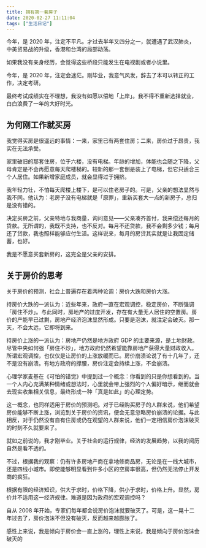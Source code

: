 ```yaml
---
title: 拥有第一套房子
date: 2020-02-27 11:11:04
tags: ["生活日记"]
---
```


今年，是 2020 年，注定不平凡。才过去半年又四分之一，就遭遇了武汉肺炎，中美贸易战的升级，香港和台湾的局部动荡。

如果我没有亲身经历，会觉得这些桥段只能发生在电视剧或者小说里。

今年，是 2020 年，注定会迷茫。刚毕业，我意气风发，辞去了本可以转正的工作，决定考研。

最终考试成绩实在不理想，我没有如愿以偿地「上岸」。我不得不重新选择就业，白白浪费了一年的大好时光。

## 为何刚工作就买房

我觉得买房是很遥远的事情：一来，家里已有两套住房；二来，房价过于昂贵，我实在无法承受。

家里破旧的那套住房，位于六楼，没有电梯。年龄的增加，体能也会随之下降，父母肯定是不会再愿意每天爬楼梯的。较新的那一套倒是装上了电梯，但它只适合三个人居住。如果新增家庭成员，就会显得过于拥挤。

我年轻力壮，不怕每天爬楼上楼下，是可以住老房子的。可是，父亲的想法显然与我不同。他认为：老房子没有电梯就是「原罪」，重新买套大一点的新房子，总归是没有错的。

决定买房之前，父亲特地与我商量，询问意见——父亲凑齐首付，我来偿还每月的贷款。无所谓的，我既不支持，也不反对。每月不还贷款，我不会剩多少钱；每月还了贷款，我也照样能够应付生活。这样说来，每月的房贷其实就是让我固定储蓄，也好。

我是不愿意买套新房的，这完全是父亲的安排。

## 关于房价的思考

关于房价的预测，社会上普遍存在着两种论调：房价大跌和房价大涨。

持房价大跌的一派认为：近些年来，政府一直在宏观调控，稳定房价，不断强调「房住不炒」。与此同时，房地产的过度开发，存在有大量无人居住的空置房。房价的产能早已过剩，房地产经济泡沫显然形成。只要是泡沫，就注定会破灭。那一天，不会太远，它即将到来。

持房价上涨的一派认为：房地产仍然是地方政府 GDP 的主要来源，是土地财政。尽管中央如何强「房住不炒」，地方政府仍然希望能靠房地产获得大量财政收入。所谓宏观调控，也仅仅是让房价的上涨放缓而已。房价崩溃论说了有十几年了，还不是没有崩溃。有地方政府的撑腰，房价注定会持续上涨，不会崩溃。

心理学家麦基在《可怕的错觉》中提到过一个概念：你看到的只是你想看到的。当一个人内心充满某种情绪或想法时，心里就会带上强烈的个人偏好暗示，继而就会去现实收集相关信息，最终形成一种「真是如此」的心理定势。

这一概念，也同样适用于房价的预测吧。对于已经购买房子的人群来说，他们希望房价能够不断上涨，浏览到关于房价的资讯，便会无意忽略房价崩溃的论据。与此相反，对于仍然没有自有住房或仍在观望的人群来说，他们一定相信房价泡沫破灭的时刻不久就要来了。

就如之前说的，我才刚毕业。关于社会的运行规律，经济的发展趋势，以我的阅历自然是看不透的。

不过，根据我的观察：仍有许多房地产商在拿地修商品房，无论是在一线大城市，还是四线小城市。即使能够明显看到许多小区的空房率很高，但仍然无法停止开发商的疯狂。

根据有限的经济知识，供大于求时，价格下降，供小于求时，价格上升。显然，房价并不适用这一经济规律。难道是因为政府的宏观调控吗？

自从 2008 年开始，专家们每年都会说房价泡沫就要破灭了。可是，这一晃十二年过去了，房价泡沫不但没有破灭，反而越来越膨胀了。

感性上来说，我是倾向于房价会一直上涨的，理性上来说，我是倾向于房价泡沫会破灭的

